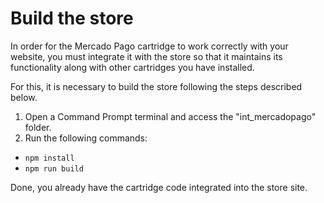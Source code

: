 # Build the store

In order for the Mercado Pago cartridge to work correctly with your website, you must integrate it with the store so that it maintains its functionality along with other cartridges you have installed.

For this, it is necessary to build the store following the steps described below.

1. Open a Command Prompt terminal and access the "int_mercadopago" folder.
2. Run the following commands:
- `npm install`
- `npm run build`

Done, you already have the cartridge code integrated into the store site.